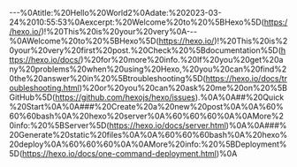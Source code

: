 ---%0Atitle:%20Hello%20World2%0Adate:%202023-03-24%2010:55:53%0Aexcerpt:%20Welcome%20to%20%5BHexo%5D(https://hexo.io/)!%20This%20is%20your%20very%0A---%0AWelcome%20to%20%5BHexo%5D(https://hexo.io/)!%20This%20is%20your%20very%20first%20post.%20Check%20%5Bdocumentation%5D(https://hexo.io/docs/)%20for%20more%20info.%20If%20you%20get%20any%20problems%20when%20using%20Hexo,%20you%20can%20find%20the%20answer%20in%20%5Btroubleshooting%5D(https://hexo.io/docs/troubleshooting.html)%20or%20you%20can%20ask%20me%20on%20%5BGitHub%5D(https://github.com/hexojs/hexo/issues).%0A%0A##%20Quick%20Start%0A%0A###%20Create%20a%20new%20post%0A%0A%60%60%60bash%0A$%20hexo%20new%20%22My%20New%20Post%22%0A%60%60%60%0A%0AMore%20info:%20%5BWriting%5D(https://hexo.io/docs/writing.html)%0A%0A###%20Run%20server%0A%0A%60%60%60bash%0A$%20hexo%20server%0A%60%60%60%0A%0AMore%20info:%20%5BServer%5D(https://hexo.io/docs/server.html)%0A%0A###%20Generate%20static%20files%0A%0A%60%60%60bash%0A$%20hexo%20generate%0A%60%60%60%0A%0AMore%20info:%20%5BGenerating%5D(https://hexo.io/docs/generating.html)%0A%0A###%20Deploy%20to%20remote%20sites%0A%0A%60%60%60bash%0A$%20hexo%20deploy%0A%60%60%60%0A%0AMore%20info:%20%5BDeployment%5D(https://hexo.io/docs/one-command-deployment.html)%0A